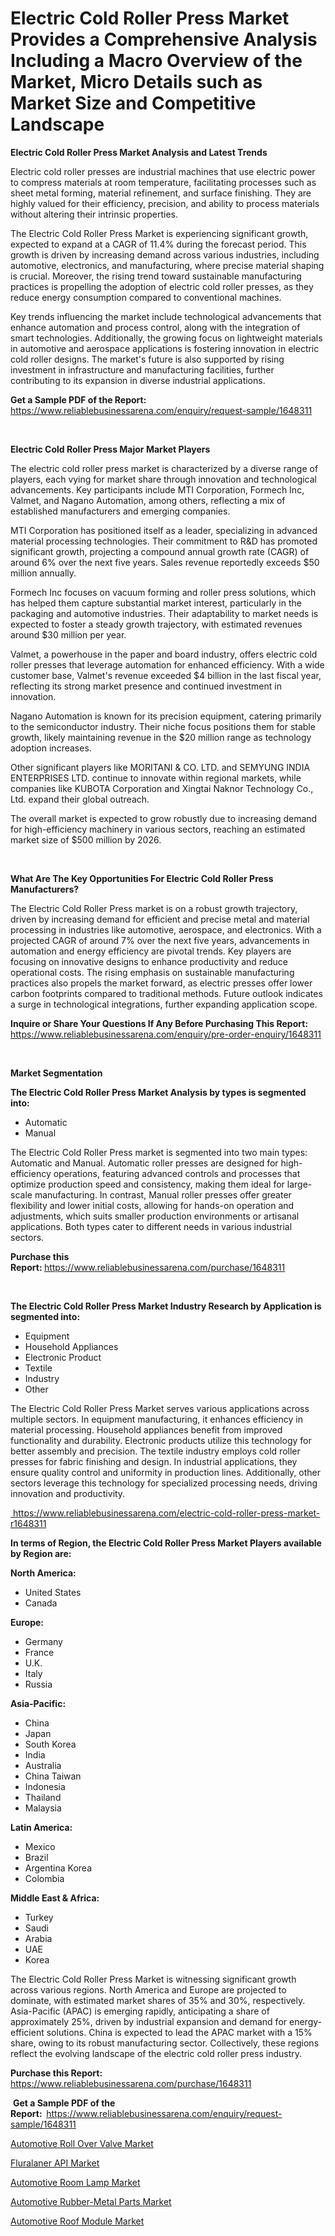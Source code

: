<p><h1>Electric Cold Roller Press Market Provides a Comprehensive Analysis Including a Macro Overview of the Market, Micro Details such as Market Size and Competitive Landscape</h1></p><p><strong>Electric Cold Roller Press Market Analysis and Latest Trends</strong></p>
<p><p>Electric cold roller presses are industrial machines that use electric power to compress materials at room temperature, facilitating processes such as sheet metal forming, material refinement, and surface finishing. They are highly valued for their efficiency, precision, and ability to process materials without altering their intrinsic properties.</p><p>The Electric Cold Roller Press Market is experiencing significant growth, expected to expand at a CAGR of 11.4% during the forecast period. This growth is driven by increasing demand across various industries, including automotive, electronics, and manufacturing, where precise material shaping is crucial. Moreover, the rising trend toward sustainable manufacturing practices is propelling the adoption of electric cold roller presses, as they reduce energy consumption compared to conventional machines.</p><p>Key trends influencing the market include technological advancements that enhance automation and process control, along with the integration of smart technologies. Additionally, the growing focus on lightweight materials in automotive and aerospace applications is fostering innovation in electric cold roller designs. The market's future is also supported by rising investment in infrastructure and manufacturing facilities, further contributing to its expansion in diverse industrial applications.</p></p>
<p><strong>Get a Sample PDF of the Report:&nbsp;</strong> <a href="https://www.reliablebusinessarena.com/enquiry/request-sample/1648311?utm_campaign=1724&utm_medium=2&utm_source=Github&utm_content=ia&utm_term=14102024&utm_id=electric-cold-roller-press">https://www.reliablebusinessarena.com/enquiry/request-sample/1648311</a></p>
<p>&nbsp;</p>
<p><strong>Electric Cold Roller Press Major Market Players</strong></p>
<p><p>The electric cold roller press market is characterized by a diverse range of players, each vying for market share through innovation and technological advancements. Key participants include MTI Corporation, Formech Inc, Valmet, and Nagano Automation, among others, reflecting a mix of established manufacturers and emerging companies.</p><p>MTI Corporation has positioned itself as a leader, specializing in advanced material processing technologies. Their commitment to R&D has promoted significant growth, projecting a compound annual growth rate (CAGR) of around 6% over the next five years. Sales revenue reportedly exceeds $50 million annually.</p><p>Formech Inc focuses on vacuum forming and roller press solutions, which has helped them capture substantial market interest, particularly in the packaging and automotive industries. Their adaptability to market needs is expected to foster a steady growth trajectory, with estimated revenues around $30 million per year.</p><p>Valmet, a powerhouse in the paper and board industry, offers electric cold roller presses that leverage automation for enhanced efficiency. With a wide customer base, Valmet's revenue exceeded $4 billion in the last fiscal year, reflecting its strong market presence and continued investment in innovation.</p><p>Nagano Automation is known for its precision equipment, catering primarily to the semiconductor industry. Their niche focus positions them for stable growth, likely maintaining revenue in the $20 million range as technology adoption increases.</p><p>Other significant players like MORITANI & CO. LTD. and SEMYUNG INDIA ENTERPRISES LTD. continue to innovate within regional markets, while companies like KUBOTA Corporation and Xingtai Naknor Technology Co., Ltd. expand their global outreach.</p><p>The overall market is expected to grow robustly due to increasing demand for high-efficiency machinery in various sectors, reaching an estimated market size of $500 million by 2026.</p></p>
<p>&nbsp;</p>
<p><strong>What Are The Key Opportunities For Electric Cold Roller Press Manufacturers?</strong></p>
<p><p>The Electric Cold Roller Press market is on a robust growth trajectory, driven by increasing demand for efficient and precise metal and material processing in industries like automotive, aerospace, and electronics. With a projected CAGR of around 7% over the next five years, advancements in automation and energy efficiency are pivotal trends. Key players are focusing on innovative designs to enhance productivity and reduce operational costs. The rising emphasis on sustainable manufacturing practices also propels the market forward, as electric presses offer lower carbon footprints compared to traditional methods. Future outlook indicates a surge in technological integrations, further expanding application scope.</p></p>
<p><strong>Inquire or Share Your Questions If Any Before Purchasing This Report:</strong> <a href="https://www.reliablebusinessarena.com/enquiry/pre-order-enquiry/1648311?utm_campaign=1724&utm_medium=2&utm_source=Github&utm_content=ia&utm_term=14102024&utm_id=electric-cold-roller-press">https://www.reliablebusinessarena.com/enquiry/pre-order-enquiry/1648311</a></p>
<p>&nbsp;</p>
<p><strong>Market Segmentation</strong></p>
<p><strong>The Electric Cold Roller Press Market Analysis by types is segmented into:</strong></p>
<p><ul><li>Automatic</li><li>Manual</li></ul></p>
<p><p>The Electric Cold Roller Press market is segmented into two main types: Automatic and Manual. Automatic roller presses are designed for high-efficiency operations, featuring advanced controls and processes that optimize production speed and consistency, making them ideal for large-scale manufacturing. In contrast, Manual roller presses offer greater flexibility and lower initial costs, allowing for hands-on operation and adjustments, which suits smaller production environments or artisanal applications. Both types cater to different needs in various industrial sectors.</p></p>
<p><strong>Purchase this Report:&nbsp;</strong><a href="https://www.reliablebusinessarena.com/purchase/1648311?utm_campaign=1724&utm_medium=2&utm_source=Github&utm_content=ia&utm_term=14102024&utm_id=electric-cold-roller-press">https://www.reliablebusinessarena.com/purchase/1648311</a></p>
<p>&nbsp;</p>
<p><strong>The Electric Cold Roller Press Market Industry Research by Application is segmented into:</strong></p>
<p><ul><li>Equipment</li><li>Household Appliances</li><li>Electronic Product</li><li>Textile</li><li>Industry</li><li>Other</li></ul></p>
<p><p>The Electric Cold Roller Press Market serves various applications across multiple sectors. In equipment manufacturing, it enhances efficiency in material processing. Household appliances benefit from improved functionality and durability. Electronic products utilize this technology for better assembly and precision. The textile industry employs cold roller presses for fabric finishing and design. In industrial applications, they ensure quality control and uniformity in production lines. Additionally, other sectors leverage this technology for specialized processing needs, driving innovation and productivity.</p></p>
<p><a href="https://www.reliablebusinessarena.com/electric-cold-roller-press-market-r1648311?utm_campaign=1724&utm_medium=2&utm_source=Github&utm_content=ia&utm_term=14102024&utm_id=electric-cold-roller-press">&nbsp;https://www.reliablebusinessarena.com/electric-cold-roller-press-market-r1648311</a></p>
<p><strong>In terms of Region, the Electric Cold Roller Press Market Players available by Region are:</strong></p>
<p>
    <p> <strong> North America: </strong>
        <ul>
            <li>United States</li>
            <li>Canada</li>
        </ul>
        </p> 
    <p> <strong> Europe: </strong>
        <ul>
            <li>Germany</li>
            <li>France</li>
            <li>U.K.</li>
            <li>Italy</li>
            <li>Russia</li>
        </ul>
        </p> 
    <p> <strong> Asia-Pacific: </strong>
        <ul>
            <li>China</li>
            <li>Japan</li>
            <li>South Korea</li>
            <li>India</li>
            <li>Australia</li>
            <li>China Taiwan</li>
            <li>Indonesia</li>
            <li>Thailand</li>
            <li>Malaysia</li>
        </ul>
        </p> 
    <p> <strong> Latin America: </strong>
        <ul>
            <li>Mexico</li>
            <li>Brazil</li>
            <li>Argentina Korea</li>
            <li>Colombia</li>
        </ul>
        </p> 
    <p> <strong> Middle East & Africa: </strong>
        <ul>
            <li>Turkey</li>
            <li>Saudi</li>
            <li>Arabia</li>
            <li>UAE</li>
            <li>Korea</li>
        </ul>
    </p>
    </p>
<p><p>The Electric Cold Roller Press Market is witnessing significant growth across various regions. North America and Europe are projected to dominate, with estimated market shares of 35% and 30%, respectively. Asia-Pacific (APAC) is emerging rapidly, anticipating a share of approximately 25%, driven by industrial expansion and demand for energy-efficient solutions. China is expected to lead the APAC market with a 15% share, owing to its robust manufacturing sector. Collectively, these regions reflect the evolving landscape of the electric cold roller press industry.</p></p>
<p><strong>Purchase this Report: </strong><a href="https://www.reliablebusinessarena.com/purchase/1648311?utm_campaign=1724&utm_medium=2&utm_source=Github&utm_content=ia&utm_term=14102024&utm_id=electric-cold-roller-press">https://www.reliablebusinessarena.com/purchase/1648311</a></p>
<p>&nbsp;<strong>Get a Sample PDF of the Report:&nbsp;&nbsp;</strong><a href="https://www.reliablebusinessarena.com/enquiry/request-sample/1648311?utm_campaign=1724&utm_medium=2&utm_source=Github&utm_content=ia&utm_term=14102024&utm_id=electric-cold-roller-press">https://www.reliablebusinessarena.com/enquiry/request-sample/1648311</a></p>
<p><strong></strong></p>
<p><p><a href="https://www.linkedin.com/pulse/automotive-roll-over-valve-market-global-regional-rim8e?utm_campaign=1724&utm_medium=2&utm_source=Github&utm_content=ia&utm_term=14102024&utm_id=electric-cold-roller-press">Automotive Roll Over Valve Market</a></p><p><a href="https://github.com/DianaWilson796/Market-Research-Report-List-1/blob/main/fluralaner-api-market.md?utm_campaign=1724&utm_medium=2&utm_source=Github&utm_content=ia&utm_term=14102024&utm_id=electric-cold-roller-press">Fluralaner API Market</a></p><p><a href="https://www.linkedin.com/pulse/automotive-room-lamp-market-report-product-type-led-typelamp-vun5e?utm_campaign=1724&utm_medium=2&utm_source=Github&utm_content=ia&utm_term=14102024&utm_id=electric-cold-roller-press">Automotive Room Lamp Market</a></p><p><a href="https://www.linkedin.com/pulse/navigating-global-automotive-rubber-metal-parts-market-from-o2sse?utm_campaign=1724&utm_medium=2&utm_source=Github&utm_content=ia&utm_term=14102024&utm_id=electric-cold-roller-press">Automotive Rubber-Metal Parts Market</a></p><p><a href="https://www.linkedin.com/pulse/automotive-roof-module-market-growth-segmentation-regional-da8ve?utm_campaign=1724&utm_medium=2&utm_source=Github&utm_content=ia&utm_term=14102024&utm_id=electric-cold-roller-press">Automotive Roof Module Market</a></p></p>
